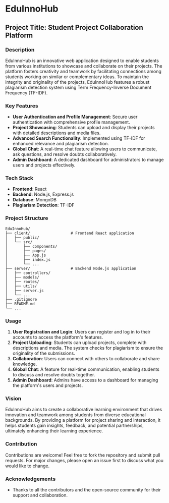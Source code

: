 
# EduInnoHub

## Project Title: Student Project Collaboration Platform

### Description

EduInnoHub is an innovative web application designed to enable students from various institutions to showcase and collaborate on their projects. The platform fosters creativity and teamwork by facilitating connections among students working on similar or complementary ideas. To maintain the integrity and originality of the projects, EduInnoHub features a robust plagiarism detection system using Term Frequency-Inverse Document Frequency (TF-IDF).

### Key Features

- **User Authentication and Profile Management**: Secure user authentication with comprehensive profile management.
- **Project Showcasing**: Students can upload and display their projects with detailed descriptions and media files.
- **Advanced Search Functionality**: Implemented using TF-IDF for enhanced relevance and plagiarism detection.
- **Global Chat**: A real-time chat feature allowing users to communicate, ask questions, and resolve doubts collaboratively.
- **Admin Dashboard**: A dedicated dashboard for administrators to manage users and projects effectively.

### Tech Stack

- **Frontend**: React
- **Backend**: Node.js, Express.js
- **Database**: MongoDB
- **Plagiarism Detection**: TF-IDF

### Project Structure

```
EduInnoHub/
├── client/                  # Frontend React application
│   ├── public/
│   └── src/
│       ├── components/
│       ├── pages/
│       ├── App.js
│       ├── index.js
│       └── ... 
├── server/                  # Backend Node.js application
│   ├── controllers/
│   ├── models/
│   ├── routes/
│   ├── utils/
│   ├── server.js
│   └── ...
├── .gitignore
├── README.md
└── ...
```

### Usage

1. **User Registration and Login**: Users can register and log in to their accounts to access the platform's features.
2. **Project Uploading**: Students can upload projects, complete with descriptions and media. The system checks for plagiarism to ensure the originality of the submissions.
3. **Collaboration**: Users can connect with others to collaborate and share knowledge.
4. **Global Chat**: A feature for real-time communication, enabling students to discuss and resolve doubts together.
5. **Admin Dashboard**: Admins have access to a dashboard for managing the platform's users and projects.

### Vision

EduInnoHub aims to create a collaborative learning environment that drives innovation and teamwork among students from diverse educational backgrounds. By providing a platform for project sharing and interaction, it helps students gain insights, feedback, and potential partnerships, ultimately enhancing their learning experience.

### Contribution

Contributions are welcome! Feel free to fork the repository and submit pull requests. For major changes, please open an issue first to discuss what you would like to change.

### Acknowledgements

- Thanks to all the contributors and the open-source community for their support and collaboration.
